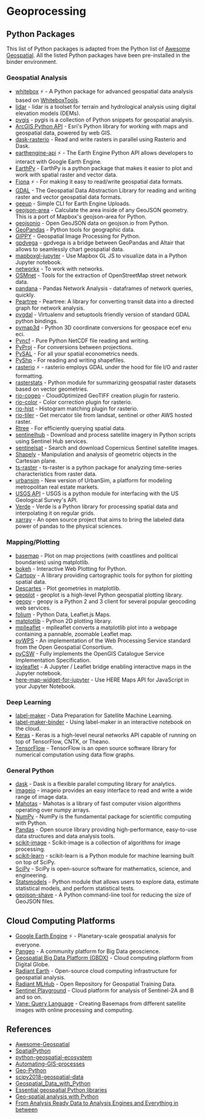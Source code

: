 # Geoprocessing
 
## Python Packages

This list of Python packages is adapted from the Python list of [Awesome Geospatial](https://github.com/sacridini/Awesome-Geospatial#python). All the listed Python packages have been pre-installed in the binder environment.   

### Geospatial Analysis

* [whitebox](https://github.com/giswqs/whitebox) :zap: - A Python package for advanced geospatial data analysis based on [WhiteboxTools](https://github.com/jblindsay/whitebox-tools).
* [lidar](https://github.com/giswqs/lidar) - lidar is a toolset for terrain and hydrological analysis using digital elevation models (DEMs).
* [pygis](https://github.com/giswqs/pygis) - pygis is a collection of Python snippets for geospatial analysis.
* [ArcGIS Python API](https://developers.arcgis.com/python/) - Esri's Python library for working with maps and geospatial data, powered by web GIS.
* [dask-rasterio](https://github.com/dymaxionlabs/dask-rasterio) - Read and write rasters in parallel using Rasterio and Dask.
* [earthengine-api](https://anaconda.org/conda-forge/earthengine-api) :zap: - The Earth Engine Python API allows developers to interact with Google Earth Engine.
* [EarthPy](https://github.com/earthlab/earthpy) - EarthPy is a python package that makes it easier to plot and work with spatial raster and vector data. 
* [Fiona](http://toblerity.org/fiona/) :zap: - For making it easy to read/write geospatial data formats.
* [GDAL](https://anaconda.org/conda-forge/gdal) - The Geospatial Data Abstraction Library for reading and writing raster and vector geospatial data formats. 
* [geeup](https://github.com/samapriya/geeup) - Simple CLI for Earth Engine Uploads.
* [geojson-area](https://github.com/scisco/area) - Calculate the area inside of any GeoJSON geometry. This is a port of Mapbox's geojson-area for Python.
* [geojsonio](https://github.com/jwass/geojsonio.py) - Open GeoJSON data on geojson.io from Python. 
* [GeoPandas](https://github.com/geopandas/geopandas) - Python tools for geographic data.
* [GIPPY](https://github.com/gipit/gippy) - Geospatial Image Processing for Python.
* [gpdvega](https://github.com/iliatimofeev/gpdvega) - gpdvega is a bridge between GeoPandas and Altair that allows to seamlessly chart geospatial data.
* [mapboxgl-jupyter](https://github.com/mapbox/mapboxgl-jupyter) - Use Mapbox GL JS to visualize data in a Python Jupyter notebook.
* [networkx](http://networkx.github.io/) - To work with networks.
* [OSMnet](https://github.com/UDST/osmnet) - Tools for the extraction of OpenStreetMap street network data.
* [pandana](https://github.com/UDST/pandana) - Pandas Network Analysis - dataframes of network queries, quickly.
* [Peartree](https://github.com/kuanb/peartree) - Peartree: A library for converting transit data into a directed graph for network analysis.
* [pygdal](https://pypi.org/project/pygdal/) - Virtualenv and setuptools friendly version of standard GDAL python bindings.
* [pymap3d](https://github.com/scivision/pymap3d) - Python 3D coordinate conversions for geospace ecef enu eci.
* [Pyncf](https://github.com/karimbahgat/pyncf) - Pure Python NetCDF file reading and writing.
* [PyProj](https://github.com/jswhit/pyproj) - For conversions between projections.
* [PySAL](http://pysal.readthedocs.io/en/latest/) - For all your spatial econometrics needs.
* [PyShp](https://code.google.com/archive/p/pyshp/) - For reading and writing shapefiles.
* [rasterio](https://github.com/mapbox/rasterio) :zap: - rasterio employs GDAL under the hood for file I/O and raster formatting.
* [rasterstats](https://github.com/perrygeo/python-rasterstats/) - Python module for summarizing geospatial raster datasets based on vector geometries.
* [rio-cogeo](https://github.com/mapbox/rio-cogeo) - CloudOptimized GeoTIFF creation plugin for rasterio.   
* [rio-color](https://github.com/mapbox/rio-color) - Color correction plugin for rasterio.
* [rio-hist](https://github.com/mapbox/rio-hist) - Histogram matching plugin for rasterio.
* [rio-tiler](https://github.com/mapbox/rio-tiler) - Get mercator tile from landsat, sentinel or other AWS hosted raster.
* [Rtree](http://toblerity.org/rtree/) - For efficiently querying spatial data.
* [sentinelhub](https://github.com/sentinel-hub/sentinelhub-py) - Download and process satellite imagery in Python scripts using Sentinel Hub services.
* [sentinelsat](https://github.com/sentinelsat/sentinelsat) - Search and download Copernicus Sentinel satellite images.
* [Shapely](https://pypi.python.org/pypi/Shapely) - Manipulation and analysis of geometric objects in the Cartesian plane.
* [ts-raster](https://github.com/adbeda/ts-raster) - ts-raster is a python package for analyzing time-series characteristics from raster data. 
* [urbansim](https://github.com/UDST/urbansim) - New version of UrbanSim, a platform for modeling metropolitan real estate markets.
* [USGS API](https://github.com/kapadia/usgs) - USGS is a python module for interfacing with the US Geological Survey's API.
* [Verde](https://github.com/fatiando/verde) - Verde is a Python library for processing spatial data and interpolating it on regular grids.
* [xarray](http://xarray.pydata.org/en/stable/) - An open source project that aims to bring the labeled data power of pandas to the physical sciences.

### Mapping/Plotting

* [basemap](https://github.com/matplotlib/basemap) - Plot on map projections (with coastlines and political boundaries) using matplotlib.
* [bokeh](https://github.com/bokeh/bokeh) - Interactive Web Plotting for Python.
* [Cartopy](http://scitools.org.uk/cartopy/) - A library providing cartographic tools for python for plotting spatial data.
* [Descartes](https://pypi.python.org/pypi/descartes) - Plot geometries in matplotlib.
* [geoplot](https://github.com/ResidentMario/geoplot) - geoplot is a high-level Python geospatial plotting library.
* [geopy](https://github.com/geopy/geopy) - geopy is a Python 2 and 3 client for several popular geocoding web services.
* [folium](https://github.com/python-visualization/folium) - Python Data, Leaflet.js Maps.
* [matplotlib](http://matplotlib.org/) - Python 2D plotting library.
* [mplleaflet](https://github.com/jwass/mplleaflet) - mplleaflet converts a matplotlib plot into a webpage containing a pannable, zoomable Leaflet map.
* [pyWPS](http://pywps.org/) - An implementation of the Web Processing Service standard from the Open Geospatial Consortium. 
* [pyCSW](http://pycsw.org/) - Fully implements the OpenGIS Catalogue Service Implementation Specification.
* [ipyleaflet](https://github.com/jupyter-widgets/ipyleaflet) - A Jupyter / Leaflet bridge enabling interactive maps in the Jupyter notebook.
* [here-map-widget-for-jupyter](https://github.com/heremaps/here-map-widget-for-jupyter) - Use HERE Maps API for JavaScript in your Jupyter Notebook.

### Deep Learning

* [label-maker](https://github.com/developmentseed/label-maker) - Data Preparation for Satellite Machine Learning.
* [label-maker-binder](https://github.com/giswqs/label-maker-binder/pulse) - Using label-maker in an interactive notebook on the cloud.
* [Keras](https://keras.io/) - Keras is a high-level neural networks API capable of running on top of TensorFlow, CNTK, or Theano.
* [TensorFlow](https://www.tensorflow.org/) - TensorFlow is an open source software library for numerical computation using data flow graphs.

### General Python

* [dask](https://github.com/dask/dask) - Dask is a flexible parallel computing library for analytics. 
* [imageio](https://imageio.github.io/) - imageio provides an easy interface to read and write a wide range of image data.
* [Mahotas](https://github.com/luispedro/mahotas) - Mahotas is a library of fast computer vision algorithms operating over numpy arrays.
* [NumPy](http://www.numpy.org/) - NumPy is the fundamental package for scientific computing with Python.
* [Pandas](http://pandas.pydata.org/) - Open source library providing high-performance, easy-to-use data structures and data analysis tools.
* [scikit-image](http://scikit-image.org/) - Scikit-image is a collection of algorithms for image processing.
* [scikit-learn](https://github.com/scikit-learn/scikit-learn) - scikit-learn is a Python module for machine learning built on top of SciPy.
* [SciPy](https://github.com/scipy/scipy) - SciPy is open-source software for mathematics, science, and engineering.
* [Statsmodels](http://statsmodels.sourceforge.net/) - Python module that allows users to explore data, estimate statistical models, and perform statistical tests.
* [geojson-shave](https://github.com/ben-n93/geojson-shave) - A Python command-line tool for reducing the size of GeoJSON files.

## Cloud Computing Platforms

* [Google Earth Engine](https://earthengine.google.com/) :zap: - Planetary-scale geospatial analysis for everyone.
* [Pangeo](http://pangeo.io/) - A community platform for Big Data geoscience.
* [Geospatial Big Data Platform (GBDX)](https://platform.digitalglobe.com/gbdx/) - Cloud computing platform from Digital Globe.
* [Radiant Earth](https://www.radiant.earth/) - Open-source cloud computing infrastructure for geospatial analysis.
* [Radiant MLHub](https://www.mlhub.earth/) - Open Repository for Geospatial Training Data.
* [Sentinel Playground](https://www.sentinel-hub.com/) - Cloud platform for analysis of Sentinel-2A and B and so on.
* [Vane: Query Language](https://owm.io/vaneLanguage) - Creating Basemaps from different satellite images with online processing and computing.

## References

* [Awesome-Geospatial](https://github.com/sacridini/Awesome-Geospatial)
* [SpatialPython](https://github.com/SpatialPython/spatial_python)
* [python-geospatial-ecosystem](https://github.com/loicdtx/python-geospatial-ecosystem)
* [Automating-GIS-processes](https://github.com/Automating-GIS-processes/2018)
* [Geo-Python](https://github.com/geo-python/2018)
* [scipy2018-geospatial-data](https://github.com/geopandas/scipy2018-geospatial-data)
* [Geospatial_Data_with_Python](https://github.com/SocialDataSci/Geospatial_Data_with_Python)
* [Essential geospatial Python libraries](https://medium.com/@chrieke/essential-geospatial-python-libraries-5d82fcc38731)
* [Geo-spatial analysis with Python](https://medium.com/@lisa.mitford/geo-spatial-analysis-with-python-fdddd69eebea)
* [From Analysis Ready Data to Analysis Engines and Everything in between](https://medium.com/@samapriyaroy/from-analysis-ready-data-to-analysis-engines-and-everything-in-between-676d98792d2e)